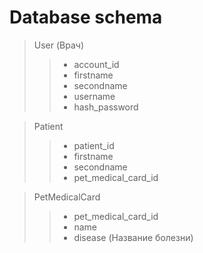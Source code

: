 # Database schema

>User (Врач)
>>* account_id
>>* firstname
>>* secondname
>>* username
>>* hash_password

>Patient
>>* patient_id
>>* firstname
>>* secondname
>>* pet_medical_card_id

>PetMedicalCard
>>* pet_medical_card_id
>>* name
>>* disease (Название болезни)
